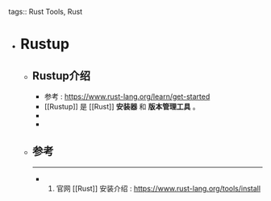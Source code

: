 tags:: Rust Tools, Rust

- # Rustup
	- ## Rustup介绍
		- 参考 : https://www.rust-lang.org/learn/get-started
		- [[Rustup]] 是 [[Rust]] **安装器** 和 **版本管理工具** 。
		-
		-
	- ## 参考
		- ---
		- 1. 官网 [[Rust]] 安装介绍 : https://www.rust-lang.org/tools/install